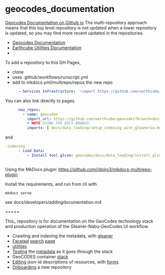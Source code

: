# geocodes_documentation 

[ Geocodes Documentation on Github io](https://earthcube.github.io/geocodes_documentation/)
The multi-repository approach means that this top level repository is not updated when
a lower repository is updated, so you may find more recent updated in the repositories.

* [ Geocodes Documentation](https://earthcube.github.io/geocodes/)
* [Earthcube Utilities Documentation](https://earthcube.github.io/earthcube_utilities/)
* 

To add a repository to this GH Pages, 
* clone
* uses .github/workflows/runscript.yml 
* add to mkdocs.yml/multirepo/repos  the new repo
```yaml
      - Services Infrastructure: '!import https://github.com/earthcube/geocodes?branch=main&docs_dir=docs&config=mkdocs.yml'
```

You can also link directly to pages.
```yaml
      nav_repos:
        - name: geocodes
          import_url: https://github.com/earthcube/geocodes?branch=docs&docs_dir=docs&config=mkdocs.yml
          # NOTE USING THE DOCS BRANCH
          imports: [ docs/data_loading/setup_indexing_with_gleanerio.md, docs/data_loading/install_glcon.md ]
```
and
```yaml
-indexing
      - Load Data:
          - Install tool glcon: geocodes/docs/data_loading/install_glcon.md
          
```

Using the MkDocs plugin: https://github.com/jdoiro3/mkdocs-multirepo-plugin

Install the requirements, and run from cli with 

`mkdocs serve`

see docs/developers/addingdocumentation.md

=====

This_ repository is for documentation on the GeoCodes technology stack and production operation of the Gleaner-Nabu-GeoCodes UI workflow.

* Crawling and indexing the metadata, with [gleaner](https://github.com/earthcube/geocodes/blob/main/docs/indexing_with_gleanerio.md)
* [Faceted](https://github.com/earthcube/facetsearch) [search](http://geocodes.ddns.net/ec/GeoCODES) [page](https://dev.geocodes.earthcube.org/)
* [utilities](https://github.com/earthcube/earthcube_utilities) 
* [Testing](https://github.com/earthcube/ec/blob/master/test/) the [metadata](https://github.com/earthcube/GeoCODES-Metadata) as it goes through the stack
* GeoCODES container [stack](https://github.com/earthcube/geocodes)
* [Editing](https://addto.earthcube.org/#/) json-ld descriptions of resources, with [forms](https://github.com/earthcube/jsonld_forms)
* [Onboarding](https://github.com/earthcube/ec/blob/master/doc/onboarding.md) a new repository
